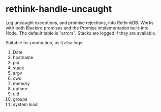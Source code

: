 # rethink-handle-uncaught
Log uncaught exceptions, and promise rejections, into RethinkDB. Works with both Bluebird promises and the Promise implementation built-into Node. The default table is "errors". Stacks are logged if they are available.

Suitable for production, as it also logs:

1. Date
2. hostname
3. pid
4. stack
5. argv
6. cwd
7. memory
8. uptime
9. uid
10. groups
11. system load

